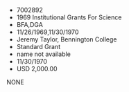 * 7002892
* 1969 Institutional Grants For Science
* BFA,DGA
* 11/26/1969,11/30/1970
* Jeremy Taylor, Bennington College
* Standard Grant
*   name not available
* 11/30/1970
* USD 2,000.00

NONE